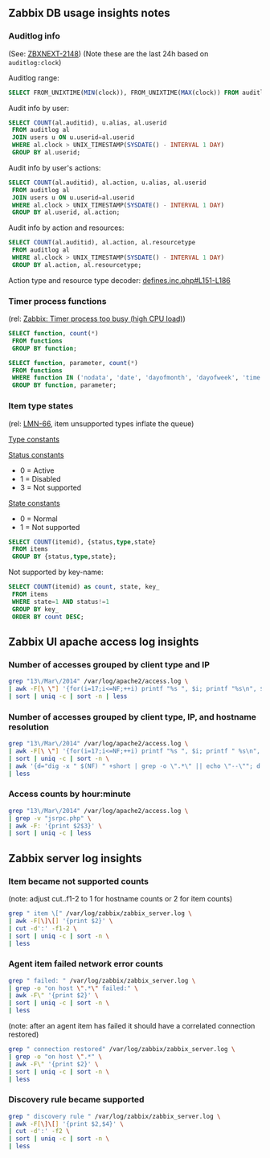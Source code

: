## Zabbix DB usage insights notes

### Auditlog info

(See: [ZBXNEXT-2148](https://support.zabbix.com/browse/ZBXNEXT-2148))
(Note these are the last 24h based on `auditlog:clock`)

Auditlog range:

```sql
SELECT FROM_UNIXTIME(MIN(clock)), FROM_UNIXTIME(MAX(clock)) FROM auditlog;
```


Audit info by user:

```sql
SELECT COUNT(al.auditid), u.alias, al.userid
 FROM auditlog al
 JOIN users u ON u.userid=al.userid
 WHERE al.clock > UNIX_TIMESTAMP(SYSDATE() - INTERVAL 1 DAY)
 GROUP BY al.userid;
```


Audit info by user's actions:

```sql
SELECT COUNT(al.auditid), al.action, u.alias, al.userid
 FROM auditlog al
 JOIN users u ON u.userid=al.userid
 WHERE al.clock > UNIX_TIMESTAMP(SYSDATE() - INTERVAL 1 DAY)
 GROUP BY al.userid, al.action;
```


Audit info by action and resources:

```sql
SELECT COUNT(al.auditid), al.action, al.resourcetype
 FROM auditlog al
 WHERE al.clock > UNIX_TIMESTAMP(SYSDATE() - INTERVAL 1 DAY)
 GROUP BY al.action, al.resourcetype;
```

Action type and resource type decoder: [defines.inc.php#L151-L186](https://github.llnw.net/Zabbix/svn.zabbix.com/blob/LLNW-UIAPI/frontends/php/include/defines.inc.php#L151-L186)


### Timer process functions

(rel: [Zabbix: Timer process too busy (high CPU load)](http://crypt47.blogspot.com/2012/12/zabbix-timer-process-too-busy-high-cpu.html))

```sql
SELECT function, count(*)
 FROM functions
 GROUP BY function;
```

```sql
SELECT function, parameter, count(*)
 FROM functions
 WHERE function IN ('nodata', 'date', 'dayofmonth', 'dayofweek', 'time', 'now')
 GROUP BY function, parameter;
```


### Item type states

(rel: [LMN-66](https://support.zabbix.com/browse/LMN-66), item unsupported types inflate the queue)

[Type constants](https://github.llnw.net/Zabbix/svn.zabbix.com/blob/2.2.2%2Bllnw.4/frontends/php/include/defines.inc.php#L318-L334)

[Status constants](https://github.llnw.net/Zabbix/svn.zabbix.com/blob/2.2.2%2Bllnw.4/frontends/php/include/defines.inc.php#L358-L360)

*  0 = Active
*  1 = Disabled
*  3 = Not supported

[State constants](https://github.llnw.net/Zabbix/svn.zabbix.com/blob/2.2.2%2Bllnw.4/frontends/php/include/defines.inc.php#L362-L363)

*  0 = Normal
*  1 = Not supported

```sql
SELECT COUNT(itemid), {status,type,state}
 FROM items
 GROUP BY {status,type,state};
```

Not supported by key-name:

```sql
SELECT COUNT(itemid) as count, state, key_
 FROM items
 WHERE state=1 AND status!=1
 GROUP BY key_
 ORDER BY count DESC;
```


## Zabbix UI apache access log insights

### Number of accesses grouped by client type and IP

```sh
grep "13\/Mar\/2014" /var/log/apache2/access.log \
| awk -F[\ \"] '{for(i=17;i<=NF;++i) printf "%s ", $i; printf "%s\n", $1; }' \
| sort | uniq -c | sort -n | less
```

### Number of accesses grouped by client type, IP, and hostname resolution

```sh
grep "13\/Mar\/2014" /var/log/apache2/access.log \
| awk -F[\ \"] '{for(i=17;i<=NF;++i) printf "%s ", $i; printf " %s\n", $1;}' \
| sort | uniq -c | sort -n \
| awk '{d="dig -x " $(NF) " +short | grep -o \".*\" || echo \"--\""; d | getline z; close(d); printf "%s %s\n", $0, z;}' \
| less
```

### Access counts by hour:minute

```sh
grep "13\/Mar\/2014" /var/log/apache2/access.log \
| grep -v "jsrpc.php" \
| awk -F: '{print $2$3}' \
| sort | uniq -c | less
```


## Zabbix server log insights

### Item became not supported counts

(note: adjust cut..f1-2 to 1 for hostname counts or 2 for item counts)

```sh
grep " item \[" /var/log/zabbix/zabbix_server.log \
| awk -F[\]\[] '{print $2}' \
| cut -d':' -f1-2 \
| sort | uniq -c | sort -n \
| less
```

### Agent item failed network error counts

```sh
grep " failed: " /var/log/zabbix/zabbix_server.log \
| grep -o "on host \".*\" failed:" \
| awk -F\" '{print $2}' \
| sort | uniq -c | sort -n \
| less
```

(note: after an agent item has failed it should have a correlated connection restored)

```sh
grep " connection restored" /var/log/zabbix/zabbix_server.log \
| grep -o "on host \".*" \
| awk -F\" '{print $2}' \
| sort | uniq -c | sort -n \
| less
```

### Discovery rule became supported

```sh
grep " discovery rule " /var/log/zabbix/zabbix_server.log \
| awk -F[\]\[] '{print $2,$4}' \
| cut -d':' -f2 \
| sort | uniq -c | sort -n \
| less
```
